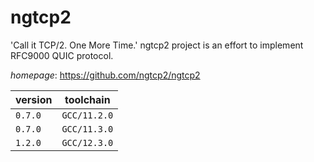 # ngtcp2

'Call it TCP/2. One More Time.'  ngtcp2 project is an effort to implement RFC9000 QUIC protocol.

*homepage*: <https://github.com/ngtcp2/ngtcp2>

version | toolchain
--------|----------
``0.7.0`` | ``GCC/11.2.0``
``0.7.0`` | ``GCC/11.3.0``
``1.2.0`` | ``GCC/12.3.0``
